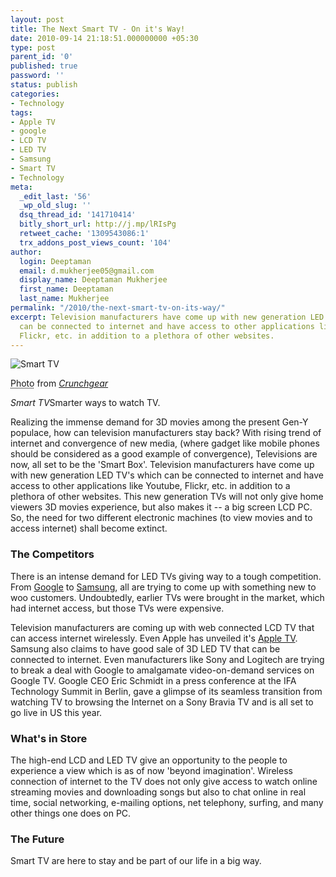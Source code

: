 ```yaml
---
layout: post
title: The Next Smart TV - On it's Way!
date: 2010-09-14 21:18:51.000000000 +05:30
type: post
parent_id: '0'
published: true
password: ''
status: publish
categories:
- Technology
tags:
- Apple TV
- google
- LCD TV
- LED TV
- Samsung
- Smart TV
- Technology
meta:
  _edit_last: '56'
  _wp_old_slug: ''
  dsq_thread_id: '141710414'
  bitly_short_url: http://j.mp/lRIsPg
  retweet_cache: '1309543086:1'
  trx_addons_post_views_count: '104'
author:
  login: Deeptaman
  email: d.mukherjee05@gmail.com
  display_name: Deeptaman Mukherjee
  first_name: Deeptaman
  last_name: Mukherjee
permalink: "/2010/the-next-smart-tv-on-its-way/"
excerpt: Television manufacturers have come up with new generation LED TV's which
  can be connected to internet and have access to other applications like Youtube,
  Flickr, etc. in addition to a plethora of other websites.
---
```

<div class="figure"><img src="/static/2010/09/smart-tv.jpg" alt="Smart TV" />
<p class="credit"><abbr class="type" title="Photograph">Photo</abbr> from <cite><a href="http://www.crunchgear.com/">Crunchgear</a></cite></p>
<p class="caption"><em class="title">Smart TV</em>Smarter ways to watch TV.</p>
</div>

<p>Realizing the immense demand for 3D movies among the present Gen-Y populace, how can television manufacturers stay back? With rising trend of internet and convergence of new media, (where gadget like mobile phones should be considered as a good example of convergence), Televisions are now, all set to be the 'Smart Box'. Television manufacturers have come up with new generation LED TV's which can be connected to internet and have access to other applications like Youtube, Flickr, etc. in addition to a plethora of other websites. This new generation TVs will not only give home viewers 3D movies experience, but also makes it -- a big screen LCD PC. So, the need for two different electronic machines (to view movies and to access internet) shall become extinct.</p>
<h3>The Competitors</h3>
<p>There is an intense demand for LED TVs giving way to a tough competition. From <a href="http://www.google.com/tv/">Google</a> to <a href="http://www.samsung.com/">Samsung</a>, all are trying to come up with something new to woo customers. Undoubtedly, earlier TVs were brought in the market, which had internet access, but those TVs were expensive.</p>
<p>Television manufacturers are coming up with web connected LCD TV that can access internet wirelessly. Even Apple has unveiled it's <a href="http://www.apple.com/appletv/">Apple TV</a>. Samsung also claims to have good sale of 3D LED TV that can be connected to internet. Even manufacturers like Sony and Logitech are trying to break a deal with Google to amalgamate video-on-demand services on Google TV. Google CEO Eric Schmidt in a press conference at the IFA Technology Summit in Berlin, gave a glimpse of its seamless transition from watching TV to browsing the Internet on a Sony Bravia TV and is all set to go live in US this year. </p>
<h3>What's in Store</h3>
<p>The high-end LCD and LED TV give an opportunity to the people to experience a view which is as of now 'beyond imagination'. Wireless connection of internet to the TV does not only give access to watch online streaming movies and downloading songs but also to chat online in real time, social networking, e-mailing options, net telephony, surfing, and many other things one does on PC.</p>
<h3>The Future</h3>
<p>Smart TV are here to stay and be part of our life in a big way.</p>
